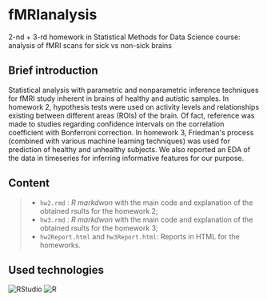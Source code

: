 # fMRIanalysis
2-nd + 3-rd homework in Statistical Methods for Data Science course: analysis of fMRI scans for sick vs non-sick brains

## Brief introduction

Statistical analysis with parametric and nonparametric inference techniques for fMRI study inherent in brains of healthy and autistic samples. 
In homework 2, hypothesis tests were used on activity levels and relationships existing between different areas (ROIs) of the brain. Of fact, reference was made to studies regarding confidence intervals on the correlation coefficient with Bonferroni correction.
In homework 3, Friedman's process (combined with various machine learning techniques) was used for prediction of healthy and unhealthy subjects. We also reported an EDA of the data in timeseries for inferring informative features for our purpose.

## Content
 
 >- `hw2.rmd` : *R markdwon* with the main code and explanation of the obtained rsults for the homework 2;
 >- `hw3.rmd` : *R markdwon* with the main code and explanation of the obtained rsults for the homework 3;
 >- `hw2Report.html` and `hw3Report.html`: Reports in HTML for the homeworks.
 
## Used technologies
 
![RStudio](https://img.shields.io/badge/RStudio-4285F4?style=for-the-badge&logo=rstudio&logoColor=white) ![R](https://img.shields.io/badge/r-%23276DC3.svg?style=for-the-badge&logo=r&logoColor=white)
